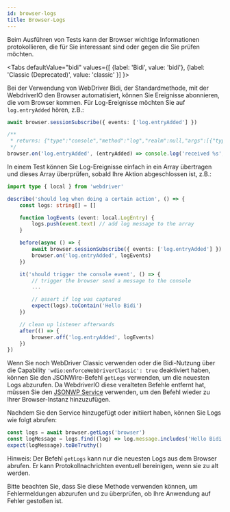 ```yaml
---
id: browser-logs
title: Browser-Logs
---
```


Beim Ausführen von Tests kann der Browser wichtige Informationen protokollieren, die für Sie interessant sind oder gegen die Sie prüfen möchten.

<Tabs
defaultValue="bidi"
values={[
    {label: 'Bidi', value: 'bidi'},
    {label: 'Classic (Deprecated)', value: 'classic'
}]
}>

<TabItem value='bidi'>

Bei der Verwendung von WebDriver Bidi, der Standardmethode, mit der WebdriverIO den Browser automatisiert, können Sie Ereignisse abonnieren, die vom Browser kommen. Für Log-Ereignisse möchten Sie auf `log.entryAdded` hören, z.B.:

```ts
await browser.sessionSubscribe({ events: ['log.entryAdded'] })

/**
 * returns: {"type":"console","method":"log","realm":null,"args":[{"type":"string","value":"Hello Bidi"}],"level":"info","text":"Hello Bidi","timestamp":1657282076037}
 */
browser.on('log.entryAdded', (entryAdded) => console.log('received %s', entryAdded))
```

In einem Test können Sie Log-Ereignisse einfach in ein Array übertragen und dieses Array überprüfen, sobald Ihre Aktion abgeschlossen ist, z.B.:

```ts
import type { local } from 'webdriver'

describe('should log when doing a certain action', () => {
    const logs: string[] = []

    function logEvents (event: local.LogEntry) {
        logs.push(event.text) // add log message to the array
    }

    before(async () => {
        await browser.sessionSubscribe({ events: ['log.entryAdded'] })
        browser.on('log.entryAdded', logEvents)
    })

    it('should trigger the console event', () => {
        // trigger the browser send a message to the console
        ...

        // assert if log was captured
        expect(logs).toContain('Hello Bidi')
    })

    // clean up listener afterwards
    after(() => {
        browser.off('log.entryAdded', logEvents)
    })
})
```

</TabItem>

<TabItem value='classic'>

Wenn Sie noch WebDriver Classic verwenden oder die Bidi-Nutzung über die Capability `'wdio:enforceWebDriverClassic': true` deaktiviert haben, können Sie den JSONWire-Befehl `getLogs` verwenden, um die neuesten Logs abzurufen. Da WebdriverIO diese veralteten Befehle entfernt hat, müssen Sie den [JSONWP Service](https://github.com/webdriverio-community/wdio-jsonwp-service) verwenden, um den Befehl wieder zu Ihrer Browser-Instanz hinzuzufügen.

Nachdem Sie den Service hinzugefügt oder initiiert haben, können Sie Logs wie folgt abrufen:

```ts
const logs = await browser.getLogs('browser')
const logMessage = logs.find((log) => log.message.includes('Hello Bidi'))
expect(logMessage).toBeTruthy()
```

Hinweis: Der Befehl `getLogs` kann nur die neuesten Logs aus dem Browser abrufen. Er kann Protokollnachrichten eventuell bereinigen, wenn sie zu alt werden.
</TabItem>

</Tabs>

Bitte beachten Sie, dass Sie diese Methode verwenden können, um Fehlermeldungen abzurufen und zu überprüfen, ob Ihre Anwendung auf Fehler gestoßen ist.